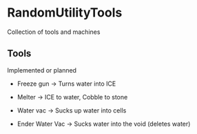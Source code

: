 # RandomUtilityTools
Collection of tools and machines


## Tools
Implemented or planned

* Freeze gun -> Turns water into ICE

* Melter -> ICE to water, Cobble to stone

* Water vac -> Sucks up water into cells

* Ender Water Vac -> Sucks water into the void (deletes water)

